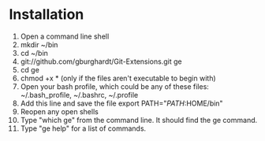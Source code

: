 Installation
============

1. Open a command line shell
2. mkdir ~/bin
3. cd ~/bin
4. git://github.com/gburghardt/Git-Extensions.git ge
5. cd ge
6. chmod +x * (only if the files aren't executable to begin with)
7. Open your bash profile, which could be any of these files: ~/.bash_profile, ~/.bashrc, ~/.profile
8. Add this line and save the file
	export PATH="$PATH:$HOME/bin"
9. Reopen any open shells
10. Type "which ge" from the command line. It should find the ge command.
11. Type "ge help" for a list of commands.
